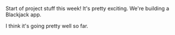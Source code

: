 Start of project stuff this week! It's pretty exciting. We're building a Blackjack app.

I think it's going pretty well so far.

